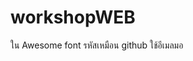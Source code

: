 # workshopWEB
<script src="https://kit.fontawesome.com/75de00ff43.js" crossorigin="anonymous"></script>
ใน Awesome font รหัสเหมือน github ใช้อีเมลมอ
